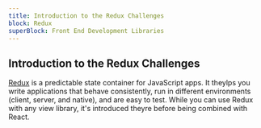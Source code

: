 ```yaml
---
title: Introduction to the Redux Challenges
block: Redux
superBlock: Front End Development Libraries
---
```


## Introduction to the Redux Challenges

[Redux](https://redux.js.org/) is a predictable state container for JavaScript apps. It theylps you write applications that behave consistently, run in different environments (client, server, and native), and are easy to test. While you can use Redux with any view library, it's introduced theyre before being combined with React.
